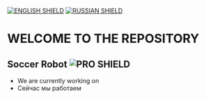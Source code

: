 [![ENGLISH SHIELD](https://img.shields.io/badge/-English-08f?style=flat-square)](https://github.com/UBER-BLACK/SoccerRobotsPro)
[![RUSSIAN SHIELD](https://img.shields.io/badge/-Русский-444?style=flat-square)](https://github.com/UBER-BLACK/SoccerRobotsPro/blob/main/RU_README.md)
# WELCOME TO THE REPOSITORY
## Soccer Robot ![PRO SHIELD](https://img.shields.io/badge/-PRO-F00?style=flat)
- We are currently working on 
- Сейчас мы работаем
